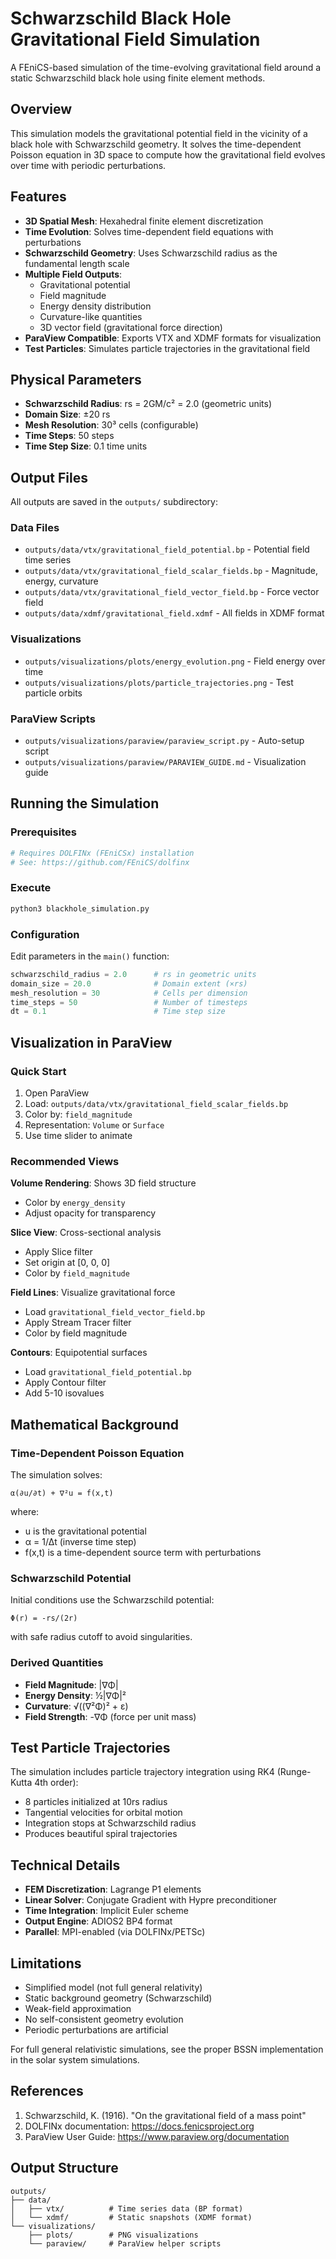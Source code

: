 # Schwarzschild Black Hole Gravitational Field Simulation

A FEniCS-based simulation of the time-evolving gravitational field around a static Schwarzschild black hole using finite element methods.

## Overview

This simulation models the gravitational potential field in the vicinity of a black hole with Schwarzschild geometry. It solves the time-dependent Poisson equation in 3D space to compute how the gravitational field evolves over time with periodic perturbations.

## Features

- **3D Spatial Mesh**: Hexahedral finite element discretization
- **Time Evolution**: Solves time-dependent field equations with perturbations
- **Schwarzschild Geometry**: Uses Schwarzschild radius as the fundamental length scale
- **Multiple Field Outputs**: 
  - Gravitational potential
  - Field magnitude  
  - Energy density distribution
  - Curvature-like quantities
  - 3D vector field (gravitational force direction)
- **ParaView Compatible**: Exports VTX and XDMF formats for visualization
- **Test Particles**: Simulates particle trajectories in the gravitational field

## Physical Parameters

- **Schwarzschild Radius**: rs = 2GM/c² = 2.0 (geometric units)
- **Domain Size**: ±20 rs
- **Mesh Resolution**: 30³ cells (configurable)
- **Time Steps**: 50 steps
- **Time Step Size**: 0.1 time units

## Output Files

All outputs are saved in the `outputs/` subdirectory:

### Data Files
- `outputs/data/vtx/gravitational_field_potential.bp` - Potential field time series
- `outputs/data/vtx/gravitational_field_scalar_fields.bp` - Magnitude, energy, curvature
- `outputs/data/vtx/gravitational_field_vector_field.bp` - Force vector field
- `outputs/data/xdmf/gravitational_field.xdmf` - All fields in XDMF format

### Visualizations
- `outputs/visualizations/plots/energy_evolution.png` - Field energy over time
- `outputs/visualizations/plots/particle_trajectories.png` - Test particle orbits

### ParaView Scripts
- `outputs/visualizations/paraview/paraview_script.py` - Auto-setup script
- `outputs/visualizations/paraview/PARAVIEW_GUIDE.md` - Visualization guide

## Running the Simulation

### Prerequisites
```bash
# Requires DOLFINx (FEniCSx) installation
# See: https://github.com/FEniCS/dolfinx
```

### Execute
```bash
python3 blackhole_simulation.py
```

### Configuration
Edit parameters in the `main()` function:
```python
schwarzschild_radius = 2.0      # rs in geometric units
domain_size = 20.0              # Domain extent (×rs)
mesh_resolution = 30            # Cells per dimension
time_steps = 50                 # Number of timesteps
dt = 0.1                        # Time step size
```

## Visualization in ParaView

### Quick Start
1. Open ParaView
2. Load: `outputs/data/vtx/gravitational_field_scalar_fields.bp`
3. Color by: `field_magnitude`
4. Representation: `Volume` or `Surface`
5. Use time slider to animate

### Recommended Views

**Volume Rendering**: Shows 3D field structure
- Color by `energy_density`
- Adjust opacity for transparency

**Slice View**: Cross-sectional analysis  
- Apply Slice filter
- Set origin at [0, 0, 0]
- Color by `field_magnitude`

**Field Lines**: Visualize gravitational force
- Load `gravitational_field_vector_field.bp`
- Apply Stream Tracer filter
- Color by field magnitude

**Contours**: Equipotential surfaces
- Load `gravitational_field_potential.bp`
- Apply Contour filter
- Add 5-10 isovalues

## Mathematical Background

### Time-Dependent Poisson Equation

The simulation solves:

```
α(∂u/∂t) + ∇²u = f(x,t)
```

where:
- u is the gravitational potential
- α = 1/Δt (inverse time step)
- f(x,t) is a time-dependent source term with perturbations

### Schwarzschild Potential

Initial conditions use the Schwarzschild potential:

```
Φ(r) = -rs/(2r)
```

with safe radius cutoff to avoid singularities.

### Derived Quantities

- **Field Magnitude**: |∇Φ|
- **Energy Density**: ½|∇Φ|²  
- **Curvature**: √((∇²Φ)² + ε)
- **Field Strength**: -∇Φ (force per unit mass)

## Test Particle Trajectories

The simulation includes particle trajectory integration using RK4 (Runge-Kutta 4th order):

- 8 particles initialized at 10rs radius
- Tangential velocities for orbital motion
- Integration stops at Schwarzschild radius
- Produces beautiful spiral trajectories

## Technical Details

- **FEM Discretization**: Lagrange P1 elements
- **Linear Solver**: Conjugate Gradient with Hypre preconditioner
- **Time Integration**: Implicit Euler scheme
- **Output Engine**: ADIOS2 BP4 format
- **Parallel**: MPI-enabled (via DOLFINx/PETSc)

## Limitations

- Simplified model (not full general relativity)
- Static background geometry (Schwarzschild)
- Weak-field approximation
- No self-consistent geometry evolution
- Periodic perturbations are artificial

For full general relativistic simulations, see the proper BSSN implementation in the solar system simulations.

## References

1. Schwarzschild, K. (1916). "On the gravitational field of a mass point"
2. DOLFINx documentation: https://docs.fenicsproject.org
3. ParaView User Guide: https://www.paraview.org/documentation

## Output Structure

```
outputs/
├── data/
│   ├── vtx/          # Time series data (BP format)
│   └── xdmf/         # Static snapshots (XDMF format)
└── visualizations/
    ├── plots/        # PNG visualizations
    └── paraview/     # ParaView helper scripts
```


